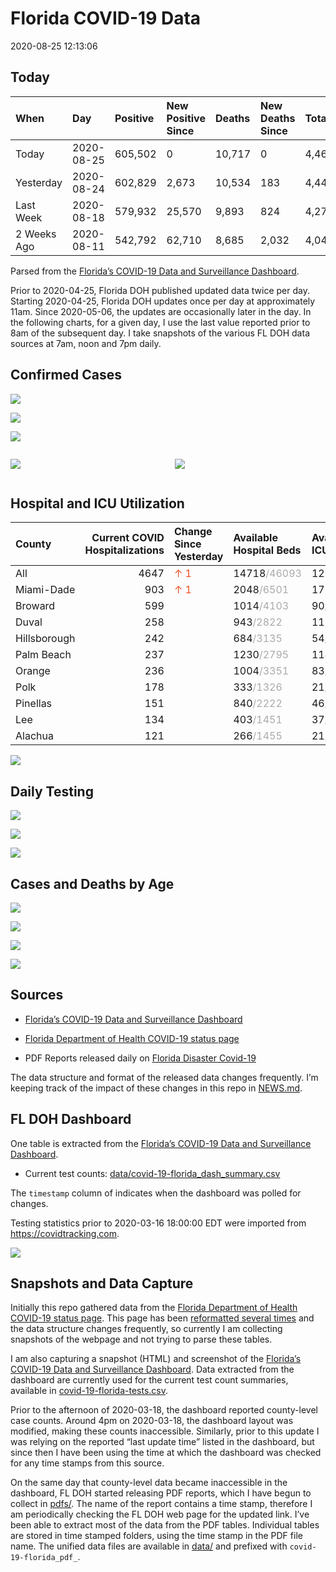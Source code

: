 Florida COVID-19 Data
================
2020-08-25 12:13:06

## Today

| When        | Day        | Positive | New Positive Since | Deaths | New Deaths Since | Total     |
| :---------- | :--------- | :------- | :----------------- | :----- | :--------------- | :-------- |
| Today       | 2020-08-25 | 605,502  | 0                  | 10,717 | 0                | 4,466,524 |
| Yesterday   | 2020-08-24 | 602,829  | 2,673              | 10,534 | 183              | 4,447,156 |
| Last Week   | 2020-08-18 | 579,932  | 25,570             | 9,893  | 824              | 4,279,040 |
| 2 Weeks Ago | 2020-08-11 | 542,792  | 62,710             | 8,685  | 2,032            | 4,049,275 |

Parsed from the [Florida’s COVID-19 Data and Surveillance
Dashboard](https://fdoh.maps.arcgis.com/apps/opsdashboard/index.html#/8d0de33f260d444c852a615dc7837c86).

Prior to 2020-04-25, Florida DOH published updated data twice per day.
Starting 2020-04-25, Florida DOH updates once per day at approximately
11am. Since 2020-05-06, the updates are occasionally later in the day.
In the following charts, for a given day, I use the last value reported
prior to 8am of the subsequent day. I take snapshots of the various FL
DOH data sources at 7am, noon and 7pm daily.

## Confirmed Cases

![](plots/covid-19-florida-daily-test-changes.png)

![](plots/covid-19-florida-deaths-by-day.png)

![](plots/covid-19-florida-county-top-6.png)

<div class="columns">

<div class="column is-full-mobile">

![](plots/covid-19-florida-testing.png)

</div>

<div class="column is-full-mobile">

![](plots/covid-19-florida-total-positive.png)

</div>

</div>

## Hospital and ICU Utilization

| County       | Current COVID Hospitalizations | Change Since Yesterday                  | Available Hospital Beds                      | Available ICU Beds                         |
| :----------- | -----------------------------: | :-------------------------------------- | :------------------------------------------- | :----------------------------------------- |
| All          |                           4647 | <span style="color: #EC4E20">↑ 1</span> | 14718<span style="color: #aaa">/46093</span> | 1290<span style="color: #aaa">/4810</span> |
| Miami-Dade   |                            903 | <span style="color: #EC4E20">↑ 1</span> | 2048<span style="color: #aaa">/6501</span>   | 178<span style="color: #aaa">/797</span>   |
| Broward      |                            599 |                                         | 1014<span style="color: #aaa">/4103</span>   | 90<span style="color: #aaa">/411</span>    |
| Duval        |                            258 |                                         | 943<span style="color: #aaa">/2822</span>    | 117<span style="color: #aaa">/324</span>   |
| Hillsborough |                            242 |                                         | 684<span style="color: #aaa">/3135</span>    | 54<span style="color: #aaa">/319</span>    |
| Palm Beach   |                            237 |                                         | 1230<span style="color: #aaa">/2795</span>   | 114<span style="color: #aaa">/291</span>   |
| Orange       |                            236 |                                         | 1004<span style="color: #aaa">/3351</span>   | 83<span style="color: #aaa">/289</span>    |
| Polk         |                            178 |                                         | 333<span style="color: #aaa">/1326</span>    | 21<span style="color: #aaa">/143</span>    |
| Pinellas     |                            151 |                                         | 840<span style="color: #aaa">/2222</span>    | 46<span style="color: #aaa">/248</span>    |
| Lee          |                            134 |                                         | 403<span style="color: #aaa">/1451</span>    | 37<span style="color: #aaa">/96</span>     |
| Alachua      |                            121 |                                         | 266<span style="color: #aaa">/1455</span>    | 21<span style="color: #aaa">/287</span>    |

![](plots/covid-19-florida-icu-usage.png)

## Daily Testing

![](plots/covid-19-florida-tests-per-case.png)

<!-- ![](plots/covid-19-florida-change-new-cases.png) -->

![](plots/covid-19-florida-tests-percent-positive.png)

![](plots/covid-19-florida-test-and-case-growth.png)

## Cases and Deaths by Age

![](plots/covid-19-florida-weekly-events-by-age.png)

![](plots/covid-19-florida-age.png)

![](plots/covid-19-florida-age-deaths.png)

![](plots/covid-19-florida-age-sex.png)

## Sources

  - [Florida’s COVID-19 Data and Surveillance
    Dashboard](https://fdoh.maps.arcgis.com/apps/opsdashboard/index.html#/8d0de33f260d444c852a615dc7837c86)

  - [Florida Department of Health COVID-19 status
    page](http://www.floridahealth.gov/diseases-and-conditions/COVID-19/)

  - PDF Reports released daily on [Florida Disaster
    Covid-19](http://www.floridahealth.gov/diseases-and-conditions/COVID-19/)

The data structure and format of the released data changes frequently.
I’m keeping track of the impact of these changes in this repo in
[NEWS.md](NEWS.md).

## FL DOH Dashboard

One table is extracted from the [Florida’s COVID-19 Data and
Surveillance
Dashboard](https://fdoh.maps.arcgis.com/apps/opsdashboard/index.html#/8d0de33f260d444c852a615dc7837c86).

  - Current test counts:
    [data/covid-19-florida\_dash\_summary.csv](data/covid-19-florida_dash_summary.csv)

The `timestamp` column of indicates when the dashboard was polled for
changes.

Testing statistics prior to 2020-03-16 18:00:00 EDT were imported from
<https://covidtracking.com>.

![](screenshots/fodh_maps_arcgis_com__apps__opsdashboard.png)

## Snapshots and Data Capture

Initially this repo gathered data from the [Florida Department of Health
COVID-19 status
page](http://www.floridahealth.gov/diseases-and-conditions/COVID-19/).
This page has been [reformatted several
times](screenshots/floridahealth_gov__diseases-and-conditions__COVID-19.png)
and the data structure changes frequently, so currently I am collecting
snapshots of the webpage and not trying to parse these tables.

I am also capturing a snapshot (HTML) and screenshot of the [Florida’s
COVID-19 Data and Surveillance
Dashboard](https://fdoh.maps.arcgis.com/apps/opsdashboard/index.html#/8d0de33f260d444c852a615dc7837c86).
Data extracted from the dashboard are currently used for the current
test count summaries, available in
[covid-19-florida-tests.csv](covid-19-florida-tests.csv).

Prior to the afternoon of 2020-03-18, the dashboard reported
county-level case counts. Around 4pm on 2020-03-18, the dashboard layout
was modified, making these counts inaccessible. Similarly, prior to this
update I was relying on the reported “last update time” listed in the
dashboard, but since then I have been using the time at which the
dashboard was checked for any time stamps from this source.

On the same day that county-level data became inaccessible in the
dashboard, FL DOH started releasing PDF reports, which I have begun to
collect in [pdfs/](pdfs/). The name of the report contains a time stamp,
therefore I am periodically checking the FL DOH web page for the updated
link. I’ve been able to extract most of the data from the PDF tables.
Individual tables are stored in time stamped folders, using the time
stamp in the PDF file name. The unified data files are available in
[data/](data/) and prefixed with `covid-19-florida_pdf_`.
